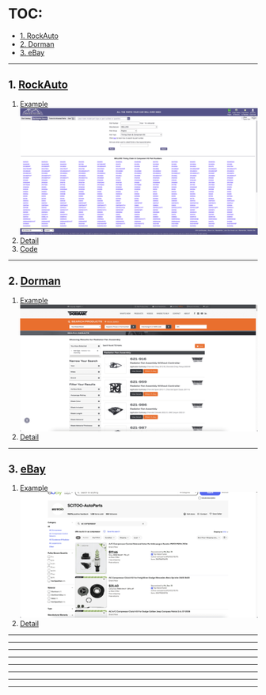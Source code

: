 # TOC:

- [1. RockAuto](#1-rockauto)
- [2. Dorman](#2-dorman)
- [3. eBay](#3-ebay)

- - -

## 1. [RockAuto](https://www.rockauto.com/)

1. [Example](https://www.rockauto.com/en/parts/melling,timing+chain+&+component+kit,5756)<br />![alt pic.png](./pic/1/01.png)
2. [Detail](./1.md)
3. [Code](./code/1)

- - -

## 2. [Dorman](https://www.dormanproducts.com/)

1. [Example](https://www.dormanproducts.com/gsearch.aspx?type=keyword&origin=keyword&parttype=Radiator%2520Fan%2520Assembly&start=0&num=100)<br />![alt pic.png](./pic/2/01.png)
2. [Detail](./2.md)

- - -

## 3. [eBay](https://www.ebay.com/)

1. [Example](https://www.ebay.com/sch/i.html?_dkr=1&iconV2Request=true&_blrs=recall_filtering&_ssn=scitoo-autoparts&store_cat=0&store_name=cnbatteries&_oac=1&_nkw=ac+compressor&_stpos=91710&_fcid=1&_sop=15)<br />![alt pic.png](./pic/3/01.png)
2. [Detail](./3.md)

- - -



- - -



- - -



- - -



- - -



- - -



- - -



- - -
